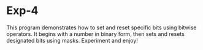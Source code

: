 # Exp-4
This program demonstrates how to set and reset specific bits using bitwise operators. It begins with a number in binary form, then sets and resets designated bits using masks. Experiment and enjoy!

